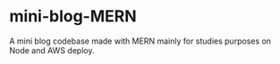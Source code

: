 # mini-blog-MERN
A mini blog codebase made with MERN mainly for studies purposes on Node and AWS deploy.
